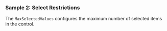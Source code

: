 ### Sample 2: Select Restrictions

The `MaxSelectedValues` configures the maximum number of selected items in the control.
